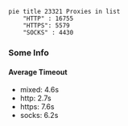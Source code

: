 
```mermaid
pie title 23321 Proxies in list
    "HTTP" : 16755
    "HTTPS": 5579
    "SOCKS" : 4430
```

### Some Info
#### Average Timeout

- mixed: 4.6s
- http: 2.7s
- https: 7.6s
- socks: 6.2s